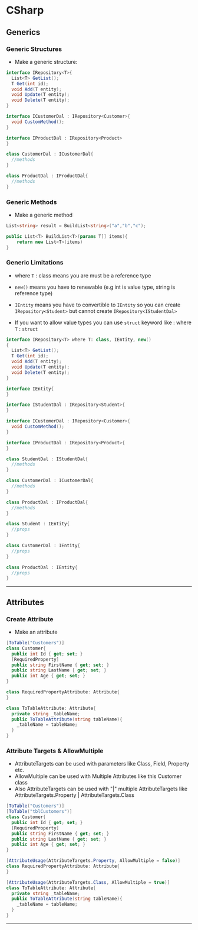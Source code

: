 

# CSharp

## Generics

### Generic Structures

- Make a generic structure:

```C#
interface IRepository<T>{
  List<T> GetList();
  T Get(int id);
  void Add(T entity);
  void Update(T entity);
  void Delete(T entity);
}

interface ICustomerDal : IRepository<Customer>{
  void CustomMethod();
}

interface IProductDal : IRepository<Product>
}

class CustomerDal : ICustomerDal{
  //methods
}

class ProductDal : IProductDal{
  //methods
}
```

### Generic Methods

- Make a generic method

```C#
List<string> result = BuildList<string>("a","b","c");

public List<T> BuildList<T>(params T[] items){
    return new List<T>(items)
}
```

### Generic Limitations

- where `T` : class means you are must be a reference type

- `new()` means you have to renewable (e.g int is value type, string is reference type)

- `IEntity` means you have to convertible to `IEntity` so you can create `IRepository<Student>` but cannot create `IRepository<IStudentDal>`

- If you want to allow value types you can use `struct` keyword like : where `T` : `struct`


```C#
interface IRepository<T> where T: class, IEntity, new()
{
  List<T> GetList();
  T Get(int id);
  void Add(T entity);
  void Update(T entity);
  void Delete(T entity);
}

interface IEntity{
}

interface IStudentDal : IRepository<Student>{
}

interface ICustomerDal : IRepository<Customer>{
  void CustomMethod();
}

interface IProductDal : IRepository<Product>{  
}

class StudentDal : IStudentDal{
  //methods
}

class CustomerDal : ICustomerDal{
  //methods
}

class ProductDal : IProductDal{
  //methods
}

class Student : IEntity{
  //props
}

class CustomerDal : IEntity{
  //props
}

class ProductDal : IEntity{
  //props
}
```

----

## Attributes

### Create Attribute

- Make an attribute

```C#
[ToTable("Customers")]
class Customer{
  public int Id { get; set; }
  [RequiredProperty]
  public string FirstName { get; set; }
  public string LastName { get; set; }
  public int Age { get; set; }
}

class RequiredPropertyAttribute: Attribute{
}

class ToTableAttribute: Attribute{
  private string _tableName;
  public ToTableAttribute(string tableName){
    _tableName = tableName;
  }
}
```

### Attribute Targets & AllowMultiple

- AttributeTargets can be used with parameters like Class, Field, Property etc.
- AllowMultiple can be used with Multiple Attributes like this Customer class
- Also AttributeTargets can be used with "|" multiple AttributeTargets like AttributeTargets.Property | AttributeTargets.Class

```C#
[ToTable("Customers")]
[ToTable("tblCustomers")]
class Customer{
  public int Id { get; set; }
  [RequiredProperty]
  public string FirstName { get; set; }
  public string LastName { get; set; }
  public int Age { get; set; }
}

[AttributeUsage(AttributeTargets.Property, AllowMultiple = false)]
class RequiredPropertyAttribute: Attribute{
}

[AttributeUsage(AttributeTargets.Class, AllowMultiple = true)]
class ToTableAttribute: Attribute{
  private string _tableName;
  public ToTableAttribute(string tableName){
    _tableName = tableName;
  }
}
```

----
